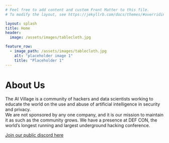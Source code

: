 ```yaml
---
# Feel free to add content and custom Front Matter to this file.
# To modify the layout, see https://jekyllrb.com/docs/themes/#overriding-theme-defaults

layout: splash
title: Home
header:
  image: /assets/images/tablecloth.jpg

feature_row:
  - image_path: /assets/images/tablecloth.jpg
    alt: "placeholder image 1"
    title: "Placeholder 1"
---
```


# About Us

The AI Village is a community of hackers and data scientists working  to educate the world on the use and abuse of artificial intelligence in  security and privacy.
<br>
We are not sponsored by any one company, and it is our mission to maintain it as such as the community grows.
We have a presence at DEF CON, the world’s longest running and largest underground hacking conference.

<a href="https://discord.com/">Join our public discord here<a>